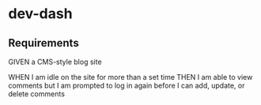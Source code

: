 # dev-dash

## Requirements

GIVEN a CMS-style blog site
<!--
WHEN I visit the site for the first time
    THEN I am presented with the homepage, which includes existing blog posts if any have been posted; navigation links for the homepage and the dashboard; and the option to log in
-->
<!--
WHEN I click on the homepage option
    THEN I am taken to the homepage
-->
<!--
WHEN I click on any other links in the navigation
    THEN I am prompted to either sign up or sign in
-->
<!--
WHEN I choose to sign up
    THEN I am prompted to create a username and password
-->
<!--
WHEN I click on the sign-up button
    THEN my user credentials are saved and I am logged into the site
-->
<!--
WHEN I revisit the site at a later time and choose to sign in
    THEN I am prompted to enter my username and password
-->
<!--
WHEN I am signed in to the site
    THEN I see navigation links for the homepage, the dashboard, and the option to log out
-->
<!--
WHEN I click on the homepage option in the navigation
    THEN I am taken to the homepage and presented with existing blog posts that include the post title and the date created
-->
<!--
WHEN I click on an existing blog post
    THEN I am presented with the post title, contents, post creator’s username, and date created for that post and have the option to leave a comment
-->
<!--
WHEN I enter a comment and click on the submit button while signed in
    THEN the comment is saved and the post is updated to display the comment, the comment creator’s username, and the date created
-->
<!--
WHEN I click on the dashboard option in the navigation
    THEN I am taken to the dashboard and presented with any blog posts I have already created and the option to add a new blog post
-->
<!--
WHEN I click on the button to add a new blog post
    THEN I am prompted to enter both a title and contents for my blog post
-->
<!--
WHEN I click on the button to create a new blog post
    THEN the title and contents of my post are saved and I am taken back to an updated dashboard with my new blog post
-->
<!--
WHEN I click on one of my existing posts in the dashboard
    THEN I am able to delete or update my post and taken back to an updated dashboard
-->
<!--
WHEN I click on the logout option in the navigation
    THEN I am signed out of the site
-->

WHEN I am idle on the site for more than a set time
    THEN I am able to view comments but I am prompted to log in again before I can add, update, or delete comments